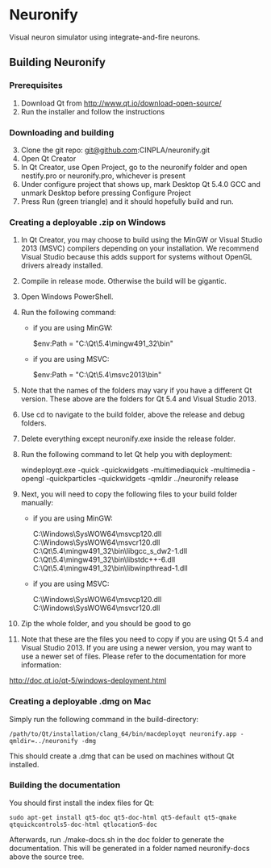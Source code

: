 # Neuronify

Visual neuron simulator using integrate-and-fire neurons.

## Building Neuronify

### Prerequisites

1. Download Qt from http://www.qt.io/download-open-source/
2. Run the installer and follow the instructions

### Downloading and building

3. Clone the git repo: git@github.com:CINPLA/neuronify.git
4. Open Qt Creator
5. In Qt Creator, use Open Project, go to the neuronify folder and open nestify.pro or neuronify.pro, whichever is present
6. Under configure project that shows up, mark Desktop Qt 5.4.0 GCC and unmark Desktop before pressing Configure Project
7. Press Run (green triangle) and it should hopefully build and run.

### Creating a deployable .zip on Windows

1. In Qt Creator, you may choose to build using the MinGW or Visual Studio 2013 (MSVC) compilers depending on your installation. We recommend Visual Studio because this adds support for systems without OpenGL drivers already installed.
2. Compile in release mode. Otherwise the build will be gigantic.
3. Open Windows PowerShell.
4. Run the following command:
    - if you are using MinGW:

        $env:Path = "C:\Qt\5.4\mingw491_32\bin"

    - if you are using MSVC:

        $env:Path = "C:\Qt\5.4\msvc2013\bin"

5. Note that the names of the folders may vary if you have a different Qt version. These above are the folders for Qt 5.4 and Visual Studio 2013.
5. Use cd to navigate to the build folder, above the release and debug folders.
5. Delete everything except neuronify.exe inside the release folder.
6. Run the following command to let Qt help you with deployment:

    windeployqt.exe -quick -quickwidgets -multimediaquick -multimedia -opengl -quickparticles -quickwidgets -qmldir ../neuronify release

7. Next, you will need to copy the following files to your build folder manually:
    - if you are using MinGW:

        C:\Windows\SysWOW64\msvcp120.dll
        C:\Windows\SysWOW64\msvcr120.dll
        C:\Qt\5.4\mingw491_32\bin\libgcc_s_dw2-1.dll
        C:\Qt\5.4\mingw491_32\bin\libstdc++-6.dll
        C:\Qt\5.4\mingw491_32\bin\libwinpthread-1.dll

    - if you are using MSVC:

        C:\Windows\SysWOW64\msvcp120.dll
        C:\Windows\SysWOW64\msvcr120.dll

8. Zip the whole folder, and you should be good to go
9. Note that these are the files you need to copy if you are using Qt 5.4 and Visual Studio 2013. If you are using a newer version, you may want to use a newer set of files. Please refer to the documentation for more information:

http://doc.qt.io/qt-5/windows-deployment.html

### Creating a deployable .dmg on Mac

Simply run the following command in the build-directory:

    /path/to/Qt/installation/clang_64/bin/macdeployqt neuronify.app -qmldir=../neuronify -dmg

This should create a .dmg that can be used on machines without Qt installed.

### Building the documentation ###

You should first install the index files for Qt:

    sudo apt-get install qt5-doc qt5-doc-html qt5-default qt5-qmake qtquickcontrols5-doc-html qtlocation5-doc

Afterwards, run ./make-docs.sh in the doc folder to generate the documentation.
This will be generated in a folder named neuronify-docs above the source tree.
